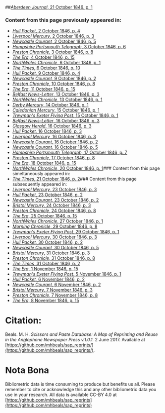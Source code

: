 ##[*Aberdeen Journal*, 21 October 1846, p. 1](https://mhbeals.github.io/sap_html/Aberdeen-Journal/Aberdeen-Journal-21-October-1846-p-1)

### Content from this page previously appeared in:
+ [*Hull Packet*, 2 October 1846, p. 4](https://mhbeals.github.io/sap_html/Hull-Packet/Hull-Packet-2-October-1846-p-4)
+ [*Liverpool Mercury*, 2 October 1846, p. 3](https://mhbeals.github.io/sap_html/Liverpool-Mercury/Liverpool-Mercury-2-October-1846-p-3)
+ [*Newcastle Courant*, 2 October 1846, p. 5](https://mhbeals.github.io/sap_html/Newcastle-Courant/Newcastle-Courant-2-October-1846-p-5)
+ [*Hampshire Portsmouth Telegraph*, 3 October 1846, p. 6](https://mhbeals.github.io/sap_html/Hampshire-Portsmouth-Telegraph/Hampshire-Portsmouth-Telegraph-3-October-1846-p-6)
+ [*Preston Chronicle*, 3 October 1846, p. 8](https://mhbeals.github.io/sap_html/Preston-Chronicle/Preston-Chronicle-3-October-1846-p-8)
+ [*The Era*, 4 October 1846, p. 15](https://mhbeals.github.io/sap_html/The-Era/The-Era-4-October-1846-p-15)
+ [*NorthWales Chronicle*, 6 October 1846, p. 1](https://mhbeals.github.io/sap_html/NorthWales-Chronicle/NorthWales-Chronicle-6-October-1846-p-1)
+ [*The Times*, 6 October 1846, p. 10](https://mhbeals.github.io/sap_html/The-Times/The-Times-6-October-1846-p-10)
+ [*Hull Packet*, 9 October 1846, p. 4](https://mhbeals.github.io/sap_html/Hull-Packet/Hull-Packet-9-October-1846-p-4)
+ [*Newcastle Courant*, 9 October 1846, p. 2](https://mhbeals.github.io/sap_html/Newcastle-Courant/Newcastle-Courant-9-October-1846-p-2)
+ [*Preston Chronicle*, 10 October 1846, p. 8](https://mhbeals.github.io/sap_html/Preston-Chronicle/Preston-Chronicle-10-October-1846-p-8)
+ [*The Era*, 11 October 1846, p. 15](https://mhbeals.github.io/sap_html/The-Era/The-Era-11-October-1846-p-15)
+ [*Belfast News-Letter*, 13 October 1846, p. 3](https://mhbeals.github.io/sap_html/Belfast-News-Letter/Belfast-News-Letter-13-October-1846-p-3)
+ [*NorthWales Chronicle*, 13 October 1846, p. 1](https://mhbeals.github.io/sap_html/NorthWales-Chronicle/NorthWales-Chronicle-13-October-1846-p-1)
+ [*Derby Mercury*, 14 October 1846, p. 1](https://mhbeals.github.io/sap_html/Derby-Mercury/Derby-Mercury-14-October-1846-p-1)
+ [*Caledonian Mercury*, 15 October 1846, p. 1](https://mhbeals.github.io/sap_html/Caledonian-Mercury/Caledonian-Mercury-15-October-1846-p-1)
+ [*Trewman's Exeter Flying Post*, 15 October 1846, p. 1](https://mhbeals.github.io/sap_html/Trewman's-Exeter-Flying-Post/Trewman's-Exeter-Flying-Post-15-October-1846-p-1)
+ [*Belfast News-Letter*, 16 October 1846, p. 3](https://mhbeals.github.io/sap_html/Belfast-News-Letter/Belfast-News-Letter-16-October-1846-p-3)
+ [*Glasgow Herald*, 16 October 1846, p. 3](https://mhbeals.github.io/sap_html/Glasgow-Herald/Glasgow-Herald-16-October-1846-p-3)
+ [*Hull Packet*, 16 October 1846, p. 3](https://mhbeals.github.io/sap_html/Hull-Packet/Hull-Packet-16-October-1846-p-3)
+ [*Liverpool Mercury*, 16 October 1846, p. 3](https://mhbeals.github.io/sap_html/Liverpool-Mercury/Liverpool-Mercury-16-October-1846-p-3)
+ [*Newcastle Courant*, 16 October 1846, p. 2](https://mhbeals.github.io/sap_html/Newcastle-Courant/Newcastle-Courant-16-October-1846-p-2)
+ [*Newcastle Courant*, 16 October 1846, p. 5](https://mhbeals.github.io/sap_html/Newcastle-Courant/Newcastle-Courant-16-October-1846-p-5)
+ [*Hampshire Portsmouth Telegraph*, 17 October 1846, p. 7](https://mhbeals.github.io/sap_html/Hampshire-Portsmouth-Telegraph/Hampshire-Portsmouth-Telegraph-17-October-1846-p-7)
+ [*Preston Chronicle*, 17 October 1846, p. 8](https://mhbeals.github.io/sap_html/Preston-Chronicle/Preston-Chronicle-17-October-1846-p-8)
+ [*The Era*, 18 October 1846, p. 15](https://mhbeals.github.io/sap_html/The-Era/The-Era-18-October-1846-p-15)
+ [*NorthWales Chronicle*, 20 October 1846, p. 1](https://mhbeals.github.io/sap_html/NorthWales-Chronicle/NorthWales-Chronicle-20-October-1846-p-1)### Content from this page simeltaneously appeared in:
+ [*The Times*, 21 October 1846, p. 2](https://mhbeals.github.io/sap_html/The-Times/The-Times-21-October-1846-p-2)### Content from this page subsequently appeared in:
+ [*Liverpool Mercury*, 23 October 1846, p. 3](https://mhbeals.github.io/sap_html/Liverpool-Mercury/Liverpool-Mercury-23-October-1846-p-3)
+ [*Hull Packet*, 23 October 1846, p. 2](https://mhbeals.github.io/sap_html/Hull-Packet/Hull-Packet-23-October-1846-p-2)
+ [*Newcastle Courant*, 23 October 1846, p. 2](https://mhbeals.github.io/sap_html/Newcastle-Courant/Newcastle-Courant-23-October-1846-p-2)
+ [*Bristol Mercury*, 24 October 1846, p. 3](https://mhbeals.github.io/sap_html/Bristol-Mercury/Bristol-Mercury-24-October-1846-p-3)
+ [*Preston Chronicle*, 24 October 1846, p. 8](https://mhbeals.github.io/sap_html/Preston-Chronicle/Preston-Chronicle-24-October-1846-p-8)
+ [*The Era*, 25 October 1846, p. 15](https://mhbeals.github.io/sap_html/The-Era/The-Era-25-October-1846-p-15)
+ [*NorthWales Chronicle*, 27 October 1846, p. 1](https://mhbeals.github.io/sap_html/NorthWales-Chronicle/NorthWales-Chronicle-27-October-1846-p-1)
+ [*Morning Chronicle*, 29 October 1846, p. 8](https://mhbeals.github.io/sap_html/Morning-Chronicle/Morning-Chronicle-29-October-1846-p-8)
+ [*Trewman's Exeter Flying Post*, 29 October 1846, p. 1](https://mhbeals.github.io/sap_html/Trewman's-Exeter-Flying-Post/Trewman's-Exeter-Flying-Post-29-October-1846-p-1)
+ [*Liverpool Mercury*, 30 October 1846, p. 3](https://mhbeals.github.io/sap_html/Liverpool-Mercury/Liverpool-Mercury-30-October-1846-p-3)
+ [*Hull Packet*, 30 October 1846, p. 2](https://mhbeals.github.io/sap_html/Hull-Packet/Hull-Packet-30-October-1846-p-2)
+ [*Newcastle Courant*, 30 October 1846, p. 5](https://mhbeals.github.io/sap_html/Newcastle-Courant/Newcastle-Courant-30-October-1846-p-5)
+ [*Bristol Mercury*, 31 October 1846, p. 3](https://mhbeals.github.io/sap_html/Bristol-Mercury/Bristol-Mercury-31-October-1846-p-3)
+ [*Preston Chronicle*, 31 October 1846, p. 8](https://mhbeals.github.io/sap_html/Preston-Chronicle/Preston-Chronicle-31-October-1846-p-8)
+ [*The Times*, 31 October 1846, p. 2](https://mhbeals.github.io/sap_html/The-Times/The-Times-31-October-1846-p-2)
+ [*The Era*, 1 November 1846, p. 15](https://mhbeals.github.io/sap_html/The-Era/The-Era-1-November-1846-p-15)
+ [*Trewman's Exeter Flying Post*, 5 November 1846, p. 1](https://mhbeals.github.io/sap_html/Trewman's-Exeter-Flying-Post/Trewman's-Exeter-Flying-Post-5-November-1846-p-1)
+ [*Hull Packet*, 6 November 1846, p. 2](https://mhbeals.github.io/sap_html/Hull-Packet/Hull-Packet-6-November-1846-p-2)
+ [*Newcastle Courant*, 6 November 1846, p. 2](https://mhbeals.github.io/sap_html/Newcastle-Courant/Newcastle-Courant-6-November-1846-p-2)
+ [*Bristol Mercury*, 7 November 1846, p. 3](https://mhbeals.github.io/sap_html/Bristol-Mercury/Bristol-Mercury-7-November-1846-p-3)
+ [*Preston Chronicle*, 7 November 1846, p. 8](https://mhbeals.github.io/sap_html/Preston-Chronicle/Preston-Chronicle-7-November-1846-p-8)
+ [*The Era*, 8 November 1846, p. 15](https://mhbeals.github.io/sap_html/The-Era/The-Era-8-November-1846-p-15)
                    
# Citation: 

Beals. M. H. *Scissors and Paste Database: A Map of Reprinting and Reuse in the Anglophone Newspaper Press v.1.0.1.* 2 June 2017. Available at [https://github.com/mhbeals/sap_reprints/](https://github.com/mhbeals/sap_reprints/). 
                    
# Nota Bona

Bibliometric data is time consuming to produce but benefits us all. Please remember to cite or acknowledge this and any other bibliometric data you use in your research. All data is available CC-BY 4.0 at [https://github.com/mhbeals/sap_reprints](https://github.com/mhbeals/sap_reprints)